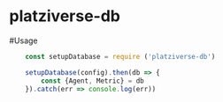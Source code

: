 # platziverse-db
#Usage

```js
    const setupDatabase = require ('platziverse-db')

    setupDatabase(config).then(db => {
        const {Agent, Metric} = db
    }).catch(err => console.log(err))
```
